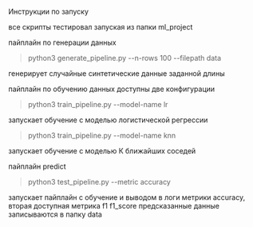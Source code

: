 Инструкции по запуску

все скрипты тестировал запуская из папки ml_project

пайплайн по генерации данных

> python3 generate_pipeline.py --n-rows 100 --filepath data

генерирует случайные синтетические данные заданной длины

пайплайн по обучению данных
доступны две конфигурации

 > python3 train_pipeline.py --model-name lr

запускает обучение с моделью логистической регрессии

> python3 train_pipeline.py --model-name knn

запускает обучение с моделью К ближайших соседей

пайплайн predict
> python3 test_pipeline.py --metric accuracy

запускает пайплайн с обучение и выводом в логи метрики accuracy,
вторая доступная метрика f1 f1_score
предсказанные данные записываются в папку data